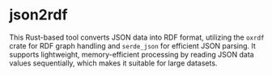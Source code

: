 # json2rdf

This Rust-based tool converts JSON data into RDF format, utilizing the `oxrdf` crate for RDF graph handling and `serde_json` for efficient JSON parsing. It supports lightweight, memory-efficient processing by reading JSON data values sequentially, which makes it suitable for large datasets.

